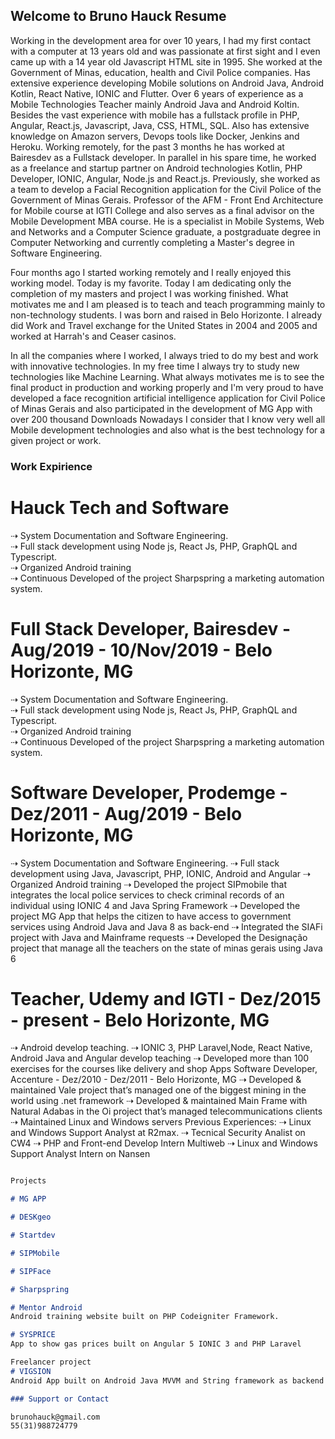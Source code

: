 ## Welcome to Bruno Hauck Resume

Working in the development area for over 10 years, I had my first contact with a computer at 13 years old and was passionate at first sight and I even came up with a 14 year old Javascript HTML site in 1995. She worked at the Government of Minas, education, health and Civil Police companies. Has extensive experience developing Mobile solutions on Android Java, Android Kotlin, React Native, IONIC and Flutter. Over 6 years of experience as a Mobile Technologies Teacher mainly Android Java and Android Koltin. Besides the vast experience with mobile has a fullstack profile in PHP, Angular, React.js, Javascript, Java, CSS, HTML, SQL. Also has extensive knowledge on Amazon servers, Devops tools like Docker, Jenkins and Heroku. Working remotely, for the past 3 months he has worked at Bairesdev as a Fullstack developer. In parallel in his spare time, he worked as a freelance and startup partner on Android technologies Kotlin, PHP Developer, IONIC, Angular, Node.js and React.js. Previously, she worked as a team to develop a Facial Recognition application for the Civil Police of the Government of Minas Gerais. Professor of the AFM - Front End Architecture for Mobile course at IGTI College and also serves as a final advisor on the Mobile Development MBA course. He is a specialist in Mobile Systems, Web and Networks and a Computer Science graduate, a postgraduate degree in Computer Networking and currently completing a Master's degree in Software Engineering.

Four months ago I started working remotely and I really enjoyed this working model. Today is my favorite.
Today I am dedicating only the completion of my masters and project I was working finished. What motivates me and I am pleased is to teach and teach programming mainly to non-technology students.
I was born and raised in Belo Horizonte. I already did Work and Travel exchange for the United States in 2004 and 2005 and worked at Harrah's and Ceaser casinos.

In all the companies where I worked, I always tried to do my best and work with innovative technologies. In my free time I always try to study new technologies like Machine Learning. What always motivates me is to see the final product in production and working properly and I'm very proud to have developed a face recognition artificial intelligence application for Civil Police of Minas Gerais and also participated in the development of MG App with over 200 thousand Downloads Nowadays I consider that I know very well all Mobile development technologies and also what is the best technology for a given project or work.

### Work Expirience

# Hauck Tech and Software
⇢ System Documentation and Software Engineering.<br />
⇢ Full stack development using Node js, React Js, PHP, GraphQL and Typescript.<br />
⇢ Organized Android training<br />
⇢ Continuous Developed of the project Sharpspring a marketing automation system.<br />

# Full Stack Developer, Bairesdev - Aug/2019 - 10/Nov/2019 - Belo Horizonte, MG
⇢ System Documentation and Software Engineering.<br />
⇢ Full stack development using Node js, React Js, PHP, GraphQL and Typescript.<br />
⇢ Organized Android training<br />
⇢ Continuous Developed of the project Sharpspring a marketing automation system.<br />

# Software Developer, Prodemge - Dez/2011 - Aug/2019 - Belo Horizonte, MG
⇢ System Documentation and Software Engineering.
⇢ Full stack development using Java, Javascript, PHP, IONIC, Android and Angular
⇢ Organized Android training
⇢ Developed the project SIPmobile that integrates the local police services to check
criminal records of an individual using IONIC 4 and Java Spring Framework
⇢ Developed the project MG App that helps the citizen to have access to
government services using Android Java and Java 8 as back-end
⇢ Integrated the SIAFi project with Java and Mainframe requests
⇢ Developed the Designação project that manage all the teachers on the state of
minas gerais using Java 6
# Teacher, Udemy and IGTI - Dez/2015 - present - Belo Horizonte, MG
⇢ Android develop teaching.
⇢ IONIC 3, PHP Laravel,Node, React Native, Android Java and Angular develop
teaching
⇢ Developed more than 100 exercises for the courses like delivery and shop Apps
Software Developer, Accenture - Dez/2010 - Dez/2011 - Belo Horizonte, MG
⇢ Developed & maintained Vale project that’s managed one of the biggest mining in
the world using .net framework
⇢ Developed & maintained Main Frame with Natural Adabas in the Oi project that’s
managed telecommunications clients
⇢ Maintained Linux and Windows servers
Previous Experiences:
⇢ Linux and Windows Support Analyst at R2max. 
⇢ Tecnical Security Analist on CW4
⇢ PHP and Front-end Develop Intern Multiweb
⇢ Linux and Windows Support Analyst Intern on Nansen

```markdown

Projects 

# MG APP

# DESKgeo

# Startdev

# SIPMobile

# SIPFace

# Sharpspring

# Mentor Android
Android training website built on PHP Codeigniter Framework.

# SYSPRICE 
App to show gas prices built on Angular 5 IONIC 3 and PHP Laravel 

Freelancer project
# VIGSION 
Android App built on Android Java MVVM and String framework as backend

### Support or Contact

brunohauck@gmail.com
55(31)988724779

